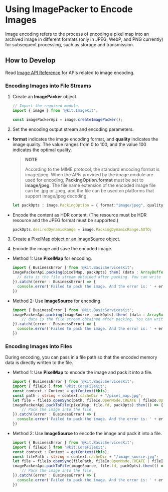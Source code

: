 # Using ImagePacker to Encode Images

Image encoding refers to the process of encoding a pixel map into an archived image in different formats (only in JPEG, WebP, and PNG currently) for subsequent processing, such as storage and transmission.

## How to Develop

Read [Image API Reference](../../reference/apis-image-kit/js-apis-image.md#imagepacker) for APIs related to image encoding.

### Encoding Images into File Streams

1. Create an **ImagePacker** object.

   ```ts
   // Import the required module.
   import { image } from '@kit.ImageKit';
   
   const imagePackerApi = image.createImagePacker();
   ```

2. Set the encoding output stream and encoding parameters.

-  **format** indicates the image encoding format, and **quality** indicates the image quality. The value ranges from 0 to 100, and the value 100 indicates the optimal quality.

      > **NOTE**
      >
      > According to the MIME protocol, the standard encoding format is image/jpeg. When the APIs provided by the image module are used for encoding, **PackingOption.format** must be set to **image/jpeg**. The file name extension of the encoded image file can be .jpg or .jpeg, and the file can be used on platforms that support image/jpeg decoding.

      ```ts
      let packOpts : image.PackingOption = { format:"image/jpeg", quality:98 };
      ```

-  Encode the content as HDR content. (The resource must be HDR resource and the JPEG format must be supported.)
   
   ```ts
   packOpts.desiredDynamicRange = image.PackingDynamicRange.AUTO;
   ```

3. [Create a PixelMap object or an ImageSource object](image-decoding.md).

4. Encode the image and save the encoded image.

-  Method 1: Use **PixelMap** for encoding.

   ```ts
   import { BusinessError } from '@kit.BasicServicesKit';
   imagePackerApi.packing(pixelMap, packOpts).then( (data : ArrayBuffer) => {
     // data is the file stream obtained after packing. You can write the file and save it to obtain an image.
   }).catch((error : BusinessError) => { 
     console.error('Failed to pack the image. And the error is: ' + error); 
   })
   ```

-  Method 2: Use **ImageSource** for encoding.

   ```ts
   import { BusinessError } from '@kit.BasicServicesKit';
   imagePackerApi.packing(imageSource, packOpts).then( (data : ArrayBuffer) => {
       // data is the file stream obtained after packing. You can write the file and save it to obtain an image.
   }).catch((error : BusinessError) => { 
     console.error('Failed to pack the image. And the error is: ' + error); 
   })
   ```

### Encoding Images into Files

During encoding, you can pass in a file path so that the encoded memory data is directly written to the file.

-  Method 1: Use **PixelMap** to encode the image and pack it into a file.

   ```ts
   import { BusinessError } from '@kit.BasicServicesKit';
   import { fileIo } from '@kit.CoreFileKit';
   const context : Context = getContext(this);
   const path : string = context.cacheDir + "/pixel_map.jpg";
   let file = fileIo.openSync(path, fileIo.OpenMode.CREATE | fileIo.OpenMode.READ_WRITE);
   imagePackerApi.packToFile(pixelMap, file.fd, packOpts).then(() => {
       // Pack the image into the file.
   }).catch((error : BusinessError) => { 
     console.error('Failed to pack the image. And the error is: ' + error); 
   })
   ```

-  Method 2: Use **ImageSource** to encode the image and pack it into a file.

   ```ts
   import { BusinessError } from '@kit.BasicServicesKit';
   import { fileIo } from '@kit.CoreFileKit';
   const context : Context = getContext(this);
   const filePath : string = context.cacheDir + "/image_source.jpg";
   let file = fileIo.openSync(filePath, fileIo.OpenMode.CREATE | fileIo.OpenMode.READ_WRITE);
   imagePackerApi.packToFile(imageSource, file.fd, packOpts).then(() => {
       // Pack the image into the file.
   }).catch((error : BusinessError) => { 
     console.error('Failed to pack the image. And the error is: ' + error); 
   })
   ```
